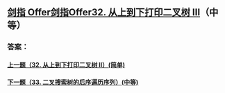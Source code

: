 ## [ 剑指 Offer剑指Offer32. 从上到下打印二叉树 III](https://leetcode-cn.com/problems/merge-two-sorted-lists/)（中等）





### 答案：



#### [上一题（32. 从上到下打印二叉树 II）(简单)](https://github.com/sdwwld/leetCode/blob/master/src/main/java/com/wld/java/offer/剑指Offer32-II.md)

#### [下一题（33. 二叉搜索树的后序遍历序列）(中等)](https://github.com/sdwwld/leetCode/blob/master/src/main/java/com/wld/java/offer/剑指Offer33.md)